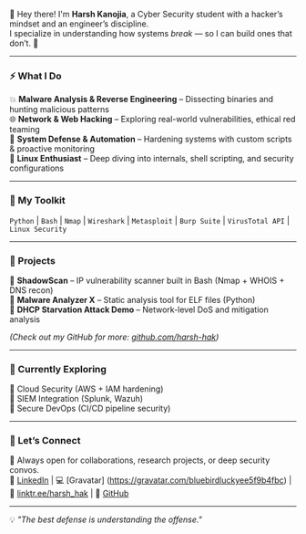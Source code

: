 👋 Hey there! I'm **Harsh Kanojia**, a Cyber Security student with a hacker’s mindset and an engineer’s discipline.  
I specialize in understanding how systems *break* — so I can build ones that don’t. 🔐  

---

### ⚡ What I Do
💥 **Malware Analysis & Reverse Engineering** – Dissecting binaries and hunting malicious patterns  
🌐 **Network & Web Hacking** – Exploring real-world vulnerabilities, ethical red teaming  
🧠 **System Defense & Automation** – Hardening systems with custom scripts & proactive monitoring  
🐧 **Linux Enthusiast** – Deep diving into internals, shell scripting, and security configurations  

---

### 🧰 My Toolkit
`Python` | `Bash` | `Nmap` | `Wireshark` | `Metasploit` | `Burp Suite` | `VirusTotal API` | `Linux Security`

---

### 🚀 Projects
🔹 **ShadowScan** – IP vulnerability scanner built in Bash (Nmap + WHOIS + DNS recon)  
🔹 **Malware Analyzer X** – Static analysis tool for ELF files (Python)  
🔹 **DHCP Starvation Attack Demo** – Network-level DoS and mitigation analysis  

*(Check out my GitHub for more: [github.com/harsh-hak](https://github.com/harsh-hak))*  

---

### 🧩 Currently Exploring
🔸 Cloud Security (AWS + IAM hardening)  
🔸 SIEM Integration (Splunk, Wazuh)  
🔸 Secure DevOps (CI/CD pipeline security)  

---

### 🤝 Let’s Connect
💬 Always open for collaborations, research projects, or deep security convos.  
🧠 [LinkedIn](https://linkedin.com/in/harsh-kanojia369) | 💻 [Gravatar] (https://gravatar.com/bluebirdluckyee5f9b4fbc) |🔗 [linktr.ee/harsh_hak](https://linktr.ee/harsh_hak) | 🐍 [GitHub](https://github.com/harsh-hak)  

---
💡 *"The best defense is understanding the offense."*
